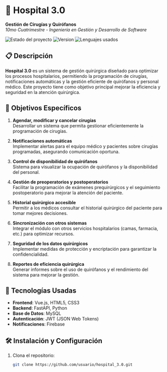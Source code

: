 # 🏥 Hospital 3.0 
**Gestión de Cirugías y Quirófanos**  
*10mo Cuatrimestre - Ingeniería en Gestión y Desarrollo de Software*

![Estado del proyecto](https://img.shields.io/badge/estado-en%20desarrollo-yellow?style=flat-square) ![Version](https://img.shields.io/badge/version-1.0-blue?style=flat-square) ![Lenguajes usados](https://img.shields.io/github/languages/top/usuario/repositorio?style=flat-square)

## 📋 Descripción
**Hospital 3.0** es un sistema de gestión quirúrgica diseñado para optimizar los procesos hospitalarios, permitiendo la programación de cirugías, notificaciones automáticas y la gestión eficiente de quirófanos y personal médico. Este proyecto tiene como objetivo principal mejorar la eficiencia y seguridad en la atención quirúrgica.

## 🎯 Objetivos Específicos

1. **Agendar, modificar y cancelar cirugías**  
   Desarrollar un sistema que permita gestionar eficientemente la programación de cirugías.

2. **Notificaciones automáticas**  
   Implementar alertas para el equipo médico y pacientes sobre cirugías programadas, asegurando comunicación oportuna.

3. **Control de disponibilidad de quirófanos**  
   Sistema para visualizar la ocupación de quirófanos y la disponibilidad del personal.

4. **Gestión de preoperatorios y postoperatorios**  
   Facilitar la programación de exámenes prequirúrgicos y el seguimiento postoperatorio para mejorar la atención del paciente.

5. **Historial quirúrgico accesible**  
   Permitir a los médicos consultar el historial quirúrgico del paciente para tomar mejores decisiones.

6. **Sincronización con otros sistemas**  
   Integrar el módulo con otros servicios hospitalarios (camas, farmacia, etc.) para optimizar recursos.

7. **Seguridad de los datos quirúrgicos**  
   Implementar medidas de protección y encriptación para garantizar la confidencialidad.

8. **Reportes de eficiencia quirúrgica**  
   Generar informes sobre el uso de quirófanos y el rendimiento del sistema para mejorar la gestión.

## 🚀 Tecnologías Usadas
- **Frontend**: Vue.js, HTML5, CSS3
- **Backend**: FastAPI, Python
- **Base de Datos**: MySQL
- **Autenticación**: JWT (JSON Web Tokens)
- **Notificaciones**: Firebase

## 🛠️ Instalación y Configuración

1. Clona el repositorio:
   ```bash
   git clone https://github.com/usuario/hospital_3.0.git
